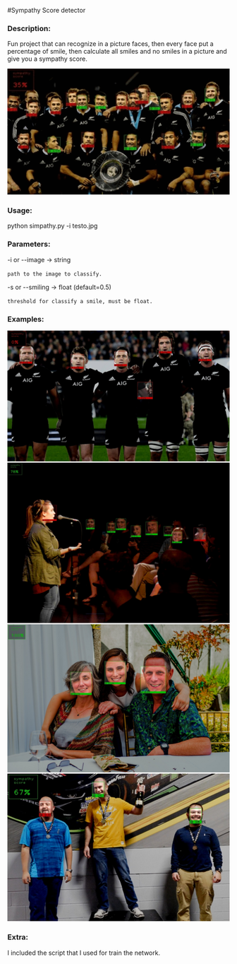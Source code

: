 #Sympathy Score detector
### Description:
Fun project that can recognize in a picture faces, then every face put a percentage of smile,
then calculate all smiles and no smiles in a picture and give you a sympathy score.

![gif](./static/gifs.gif)

### Usage:
python simpathy.py -i testo.jpg

### Parameters:

-i or --image -> string

`path to the image to classify.`

-s or --smiling -> float (default=0.5)

`threshold for classify a smile, must be float.`

### Examples:
![all blacks](./static/allblacks.jpg)
![stand up](./static/standup.jpg)
![table](./static/table.jpg)
![podium](./static/podium.jpg)

### Extra:
I included the script that I used for train the network.